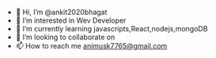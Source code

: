 - 👋 Hi, I’m @ankit2020bhagat
- 👀 I’m interested in Wev Developer
- 🌱 I’m currently learning javascripts,React,nodejs,mongoDB
- 💞️ I’m looking to collaborate on 
- 📫 How to reach me animusk7765@gmail.com

<!---
ankit2020bhagat/ankit2020bhagat is a ✨ special ✨ repository because its `README.md` (this file) appears on your GitHub profile.
You can click the Preview link to take a look at your changes.
--->
